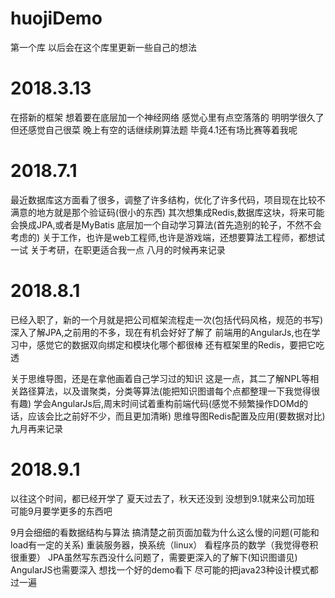 # huojiDemo
第一个库
以后会在这个库里更新一些自己的想法

# 2018.3.13
在搭新的框架
想着要在底层加一个神经网络
感觉心里有点空落落的
明明学很久了
但还感觉自己很菜
晚上有空的话继续刷算法题
毕竟4.1还有场比赛等着我呢

# 2018.7.1
最近数据库这方面看了很多，调整了许多结构，优化了许多代码，项目现在比较不满意的地方就是那个验证码(很小的东西)
其次想集成Redis,数据库这块，将来可能会换成JPA,或者是MyBatis
底层加一个自动学习算法(首先造别的轮子，不然不会考虑的)
关于工作，也许是web工程师,也许是游戏端，还想要算法工程师，都想试一试
关于考研，在职更适合我一点
八月的时候再来记录

# 2018.8.1
已经入职了，新的一个月就是把公司框架流程走一次(包括代码风格，规范的书写)
深入了解JPA,之前用的不多，现在有机会好好了解了
前端用的AngularJs,也在学习中，感觉它的数据双向绑定和模块化哪个都很棒
还有框架里的Redis，要把它吃透

关于思维导图，还是在拿他画着自己学习过的知识
这是一点，其二了解NPL等相关路径算法，以及谱聚类，分类等算法(能把知识图谱每个点都整理一下我觉得很有趣)
学会AngularJs后,周末时间试着重构前端代码(感觉不频繁操作DOMd的话，应该会比之前好不少，而且更加清晰)
思维导图Redis配置及应用(要数据对比)
九月再来记录

# 2018.9.1
以往这个时间，都已经开学了
夏天过去了，秋天还没到
没想到9.1就来公司加班
可能9月要学更多的东西吧

9月会细细的看数据结构与算法
搞清楚之前页面加载为什么这么慢的问题(可能和load有一定的关系)
重装服务器，换系统（linux）
看程序员的数学（我觉得卷积很重要）
JPA虽然写东西没什么问题了，需要更深入的了解下(知识图谱见)
AngularJS也需要深入
想找一个好的demo看下
尽可能的把java23种设计模式都过一遍
